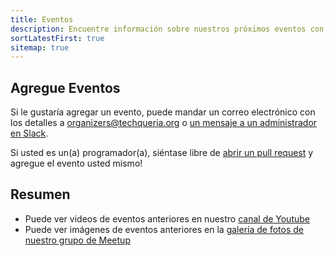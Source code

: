 ```yaml
---
title: Eventos
description: Encuentre información sobre nuestros próximos eventos con otros Latinx en tecnología.
sortLatestFirst: true
sitemap: true
---
```


## Agregue Eventos

Si le gustaría agregar un evento, puede mandar un correo electrónico con los detalles a [organizers@techqueria.org](mailto:organizers@techqueria.org) o [un mensaje a un administrador en Slack](/communities/slack/).

Si usted es un(a) programador(a), siéntase libre de [abrir un pull request](https://github.com/techqueria/website/compare) y agregue el evento usted mismo!

## Resumen

- Puede ver videos de eventos anteriores en nuestro [canal de Youtube](https://www.youtube.com/channel/UCUhXR0BOgyqrS1E_Sr4PVjQ)
- Puede ver imágenes de eventos anteriores en la [galería de fotos de nuestro grupo de Meetup](https://www.meetup.com/techqueria/photos/)
